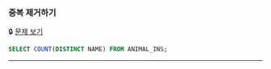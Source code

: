 ### 중복 제거하기

🔒 [문제 보기](https://school.programmers.co.kr/learn/courses/30/lessons/59408)

```SQL
SELECT COUNT(DISTINCT NAME) FROM ANIMAL_INS;

```

------
